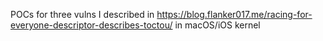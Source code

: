 POCs for three vulns I described in https://blog.flanker017.me/racing-for-everyone-descriptor-describes-toctou/ in macOS/iOS kernel

